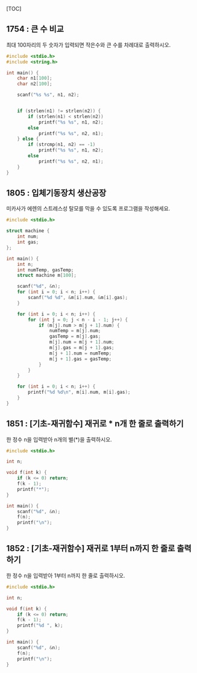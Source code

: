 [TOC]

## 1754 : 큰 수 비교

최대 100자리의 두 숫자가 입력되면 작은수와 큰 수를 차례대로 출력하시오.

``` c
#include <stdio.h>
#include <string.h>

int main() {
    char n1[100];
    char n2[100];

    scanf("%s %s", n1, n2);


    if (strlen(n1) != strlen(n2)) {
        if (strlen(n1) < strlen(n2)) 
            printf("%s %s", n1, n2);
        else 
            printf("%s %s", n2, n1);
    } else {
        if (strcmp(n1, n2) == -1)
            printf("%s %s", n1, n2);
        else
            printf("%s %s", n2, n1);
    } 
}
```

## 1805 : 입체기동장치 생산공장

미카사가 에렌의 스트레스성 탈모를 막을 수 있도록 프로그램을 작성해세요.

``` c
#include <stdio.h>

struct machine {
    int num;
    int gas;
};

int main() {
    int n;
    int numTemp, gasTemp;
    struct machine m[100];

    scanf("%d", &n);
    for (int i = 0; i < n; i++) {
        scanf("%d %d", &m[i].num, &m[i].gas);
    }

    for (int i = 0; i < n; i++) {
        for (int j = 0; j < n - i - 1; j++) {
            if (m[j].num > m[j + 1].num) {
                numTemp = m[j].num;
                gasTemp = m[j].gas;
                m[j].num = m[j + 1].num;
                m[j].gas = m[j + 1].gas;
                m[j + 1].num = numTemp;
                m[j + 1].gas = gasTemp;
            }
        }
    }

    for (int i = 0; i < n; i++) {
        printf("%d %d\n", m[i].num, m[i].gas);
    }
}
```

## 1851 : [기초-재귀함수] 재귀로 * n개 한 줄로 출력하기

한 정수 n을 입력받아 n개의 별(*)을 출력하시오.

``` c
#include <stdio.h>

int n;

void f(int k) {
	if (k <= 0) return;
	f(k - 1);
	printf("*");
}

int main() {
	scanf("%d", &n);
	f(n);
	printf("\n");
}
```
## 1852 : [기초-재귀함수] 재귀로 1부터 n까지 한 줄로 출력하기 

한 정수 n을 입력받아 1부터 n까지 한 줄로 출력하시오.

``` c
#include <stdio.h>

int n;

void f(int k) {
	if (k <= 0) return;
	f(k - 1);
	printf("%d ", k);
}

int main() {
	scanf("%d", &n);
	f(n);
	printf("\n");
}
```
